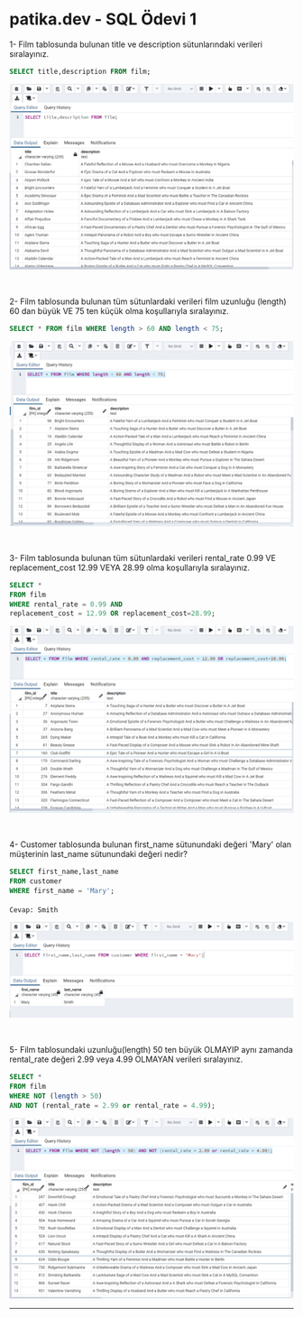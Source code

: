# patika.dev - SQL Ödevi 1

1- Film tablosunda bulunan title ve description sütunlarındaki verileri sıralayınız.
```SQL
SELECT title,description FROM film; 
```
![image](../SS/SS1.png)

<br />

2- Film tablosunda bulunan tüm sütunlardaki verileri film uzunluğu (length) 60 dan büyük VE 75 ten küçük olma koşullarıyla sıralayınız.

```SQL
SELECT * FROM film WHERE length > 60 AND length < 75;
```
![image](../SS/SS2.png)

<br />

3- Film tablosunda bulunan tüm sütunlardaki verileri rental_rate 0.99 VE replacement_cost 12.99 VEYA 28.99 olma koşullarıyla sıralayınız.
``` SQL
SELECT * 
FROM film 
WHERE rental_rate = 0.99 AND 
replacement_cost = 12.99 OR replacement_cost=28.99;
```

![ss3](../SS/SS3.png)

<br />

4- Customer tablosunda bulunan first_name sütunundaki değeri 'Mary' olan müşterinin last_name sütunundaki değeri nedir?

```SQL
SELECT first_name,last_name 
FROM customer 
WHERE first_name = 'Mary';

Cevap: Smith
```
![SS4](../SS/SS4.png)

<br/>

5- Film tablosundaki uzunluğu(length) 50 ten büyük OLMAYIP aynı zamanda rental_rate değeri 2.99 veya 4.99 OLMAYAN verileri sıralayınız.

```SQL
SELECT *
FROM film 
WHERE NOT (length > 50)
AND NOT (rental_rate = 2.99 or rental_rate = 4.99);
```

![SS5](../SS/SS5.png)

---